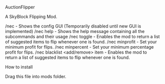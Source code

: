 AuctionFlipper

A SkyBlock Flipping Mod.

/nec - Shows the config GUI (Temporarily disabled until new GUI is implemented)
/nec help - Shows the help message containing all the subcommands and their usage
/nec toggle - Enables the mod to return a list of suggested items to flip whenever one is found.
/nec minprofit <amount>  - Set your minimum profit for flips.
/nec minpercent <amount>  - Set your minimum percentage profit for flips.
/nec blacklist <add/remove> item  - Enables the mod to return a list of suggested items to flip whenever one is found.

How to install

Drag this file into mods folder.
